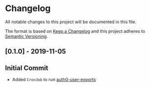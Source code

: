 # Changelog
All notable changes to this project will be documented in this file.

The format is based on [Keep a Changelog](http://keepachangelog.com/en/1.0.0/)
and this project adheres to [Semantic Versioning](http://semver.org/spec/v2.0.0.html).

## [0.1.0] - 2019-11-05
## Initial Commit
- Added `CronJob` to run [auth0-user-exports](https://github.com/ministryofjustice/analytical-platform-auth0-user-exports)
